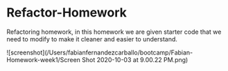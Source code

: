 # Refactor-Homework

Refactoring homework, in this homework we are given starter code that we need to modify to make it cleaner and easier to understand.

![screenshot](/Users/fabianfernandezcarballo/bootcamp/Fabian-Homework-week1/Screen Shot 2020-10-03 at 9.00.22 PM.png)
